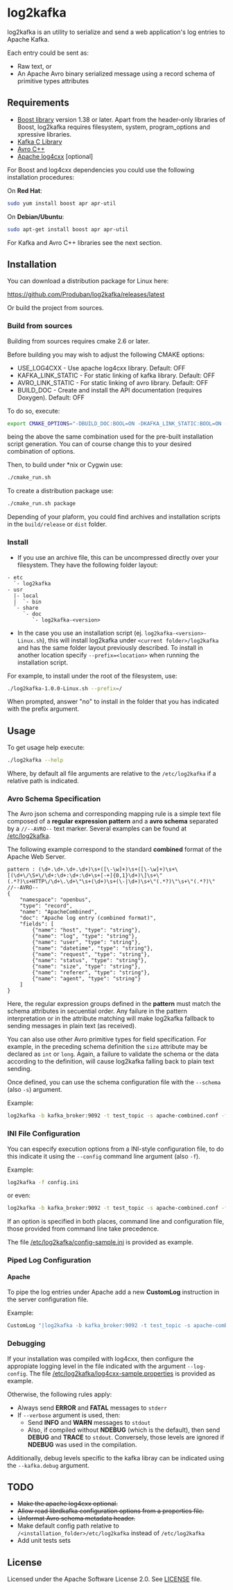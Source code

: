 log2kafka
=========

log2kafka is an utility to serialize and send a web application's log entries to Apache Kafka.

Each entry could be sent as:

* Raw text, or
* An Apache Avro binary serialized message using a record schema of primitive types attributes

Requirements
------------

* [Boost library](http://www.boost.org) version 1.38 or later. Apart from the header-only libraries of Boost, log2kafka requires filesystem, system, program_options and xpressive libraries.
* [Kafka C Library](https://github.com/edenhill/librdkafka)
* [Avro C++](http://avro.apache.org/docs/current/api/cpp/html/index.html)
* [Apache log4cxx](http://logging.apache.org/log4cxx/) [optional]

For Boost and log4cxx dependencies you could use the following installation procedures:

On **Red Hat**:

```bash
sudo yum install boost apr apr-util
```

On **Debian/Ubuntu**:

```bash
sudo apt-get install boost apr apr-util
```

For Kafka and Avro C++ libraries see the next section.


Installation
------------

You can download a distribution package for Linux here:

  https://github.com/Produban/log2kafka/releases/latest

Or build the project from sources.

### Build from sources

Building from sources requires cmake 2.6 or later. 

Before building you may wish to adjust the following CMAKE options:

* USE_LOG4CXX - Use apache log4cxx library. Default: OFF
* KAFKA_LINK_STATIC - For static linking of kafka library. Default: OFF
* AVRO_LINK_STATIC - For static linking of avro library. Default: OFF
* BUILD_DOC - Create and install the API documentation (requires Doxygen). Default: OFF

To do so, execute:

```bash
export CMAKE_OPTIONS="-DBUILD_DOC:BOOL=ON -DKAFKA_LINK_STATIC:BOOL=ON -DAVRO_LINK_STATIC:BOOL=ON -DUSE_LOG4CXX:BOOL=ON"
```

being the above the same combination used for the pre-built installation script generation. You can of course change this to your desired combination of options. 

Then, to build under *nix or Cygwin use:

```bash
./cmake_run.sh
```

To create a distribution package use:

```bash
./cmake_run.sh package
```

Depending of your plaform, you could find archives and installation scripts in the `build/release` or `dist` folder.

### Install

* If you use an archive file, this can be uncompressed directly over your filesystem. They have the following folder layout:

```
- etc
  `- log2kafka
- usr
  |- local
  |  `- bin
  `- share
     `- doc
        `- log2kafka-<version>
```   
        
* In the case you use an installation script (ej. `log2kafka-<version>-Linux.sh`), this will install log2kafka under `<current folder>/log2kafka` and has the same folder layout previously described. To install in another location specify `--prefix=<location>` when running the installation script.

For example, to install under the root of the filesystem, use:

```bash
./log2kafka-1.0.0-Linux.sh --prefix=/
```

When prompted, answer "no" to install in the folder that you has indicated with the prefix argument.

Usage
-----

To get usage help execute:

```bash
./log2kafka --help
```

Where, by default all file arguments are relative to the `/etc/log2kafka` if a relative path is indicated.

### Avro Schema Specification

The Avro json schema and corresponding mapping rule is a simple text file composed of a **regular expression pattern** and a **avro schema** separated by a `//--AVRO--` text marker. Several examples can be found at  [/etc/log2kafka](./src/conf).

The following example correspond to the standard **combined** format of the Apache Web Server.

```
pattern : (\d+.\d+.\d+.\d+)\s+([\-\w]+)\s+([\-\w]+)\s+\[(\d+\/\S+\/\d+:\d+:\d+:\d+\s+[-+]{0,1}\d+)\]\s+\"(.*?)\s+HTTP\/\d+\.\d+\"\s+(\d+)\s+(\-|\d+)\s+\"(.*?)\"\s+\"(.*?)\"
//--AVRO--
{
    "namespace": "openbus",
    "type": "record",
    "name": "ApacheCombined",
    "doc": "Apache log entry (combined format)",
    "fields": [
        {"name": "host", "type": "string"},
        {"name": "log", "type": "string"},
        {"name": "user", "type": "string"},
        {"name": "datetime", "type": "string"},
        {"name": "request", "type": "string"},
        {"name": "status", "type": "string"},
        {"name": "size", "type": "string"},
        {"name": "referer", "type": "string"},
        {"name": "agent", "type": "string"}
    ]
}
```

Here, the regular expression groups defined in the **pattern** must match the schema attributes in secuential order. Any failure in the pattern interpretation or in the attribute matching will make log2kafka fallback to sending messages in plain text (as received).

You can also use other Avro primitive types for field specification. For example, in the preceding schema definition the `size` attribute may be declared as `int` or `long`. Again, a failure to validate the schema or the data according to the definition, will cause log2kafka falling back to plain text sending.

Once defined, you can use the schema configuration file with the `--schema` (also `-s`) argument.

Example:

```bash
log2kafka -b kafka_broker:9092 -t test_topic -s apache-combined.conf -f config.ini
```

### INI File Configuration

You can especify execution options from a INI-style configuration file, to do this indicate it using the `--config` command line argument (also `-f`).

Example:

```bash
log2kafka -f config.ini
```
or even:

```bash
log2kafka -b kafka_broker:9092 -t test_topic -s apache-combined.conf -f config.ini
```

If an option is specified in both places, command line and configuration file, those provided from command line take precedence.

The file [/etc/log2kafka/config-sample.ini](./src/conf/config-sample.ini) is provided as example.

### Piped Log Configuration

#### Apache

To pipe the log entries under Apache add a new **CustomLog** instruction in the server configuration file. 

Example:

```apache
CustomLog "|log2kafka -b kafka_broker:9092 -t test_topic -s apache-combined.conf -l log4cxx.properties" combined
```

### Debugging

If your installation was compiled with log4cxx, then configure the appropiate logging level in the file indicated with the argument `--log-config`. The file [/etc/log2kafka/log4cxx-sample.properties](./src/conf/log4cxx-sample.properties) is provided as example.

Otherwise, the following rules apply:

* Always send **ERROR** and **FATAL** messages to `stderr`
* If `--verbose` argument is used, then:
  * Send **INFO** and **WARN** messages to `stdout`
  * Also, if compiled without **NDEBUG** (which is the default), then send **DEBUG** and **TRACE** to `stdout`. Conversely, those levels are ignored if **NDEBUG** was used in the compilation.
   
Additionally, debug levels specific to the kafka libray can be indicated using the `--kafka.debug` argument.

TODO
----

* ~~Make the apache log4cxx optional.~~
* ~~Allow read librdkafka configuration options from a properties file.~~
* ~~Unformat Avro schema metadata header.~~
* Make default config path relative to `/<installation_folder>/etc/log2kafka` instead of `/etc/log2kafka`
* Add unit tests sets

License
-------

Licensed under the Apache Software License 2.0. See [LICENSE](LICENSE) file.
